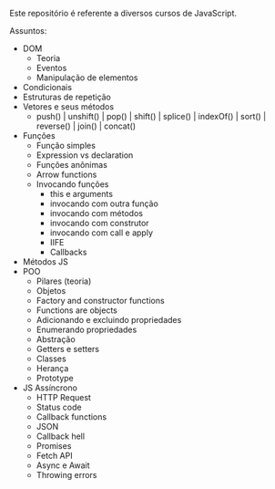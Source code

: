 Este repositório é referente a diversos cursos de JavaScript.

Assuntos:
 - DOM
   - Teoria
   - Eventos
   - Manipulação de elementos
 - Condicionais
 - Estruturas de repetição
 - Vetores e seus métodos
    - push() | unshift() | pop() | shift() | splice() | indexOf() | sort() | reverse() | join() | concat()
 - Funções
   - Função simples
   - Expression vs declaration
   - Funções anônimas
   - Arrow functions
   - Invocando funções
     - this e arguments
     - invocando com outra função
     - invocando com métodos
     - invocando com construtor
     - invocando com call e apply
     - IIFE
     - Callbacks
  - Métodos JS
  - POO
    - Pilares (teoria) 
    - Objetos 
    - Factory and constructor functions
    - Functions are objects
    - Adicionando e excluindo propriedades
    - Enumerando propriedades
    - Abstração
    - Getters e setters
    - Classes
    - Herança
    - Prototype
  - JS Assíncrono
    - HTTP Request
    - Status code
    - Callback functions
    - JSON
    - Callback hell
    - Promises
    - Fetch API
    - Async e Await
    - Throwing errors

